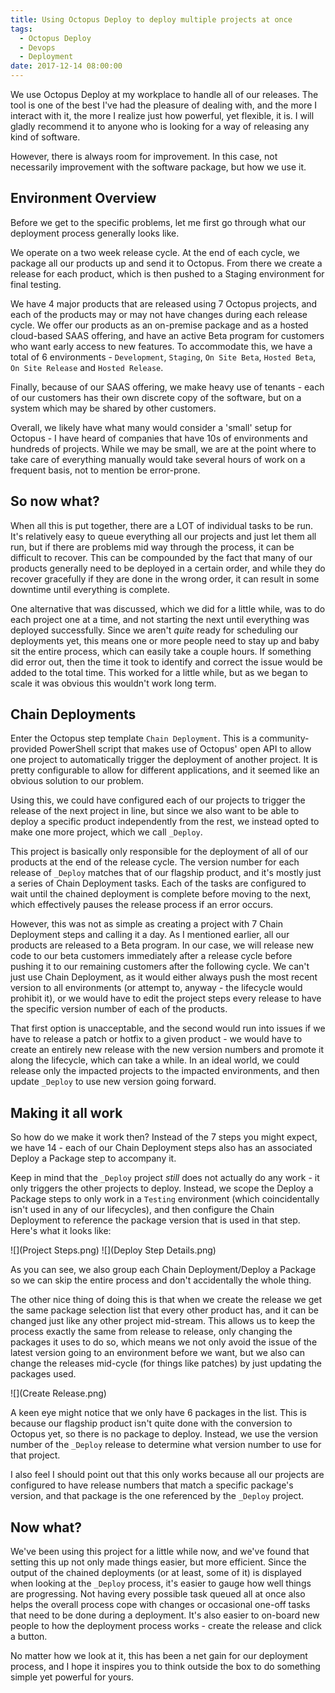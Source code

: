 ```yaml
---
title: Using Octopus Deploy to deploy multiple projects at once
tags:
  - Octopus Deploy
  - Devops
  - Deployment
date: 2017-12-14 08:00:00
---
```



We use Octopus Deploy at my workplace to handle all of our releases. The tool is one of the best I've had the pleasure of dealing with, and the more I interact with it, the more I realize just how powerful, yet flexible, it is. I will gladly recommend it to anyone who is looking for a way of releasing any kind of software. 

However, there is always room for improvement. In this case, not necessarily improvement with the software package, but how we use it. <!-- more -->

## Environment Overview
Before we get to the specific problems, let me first go through what our deployment process generally looks like.

We operate on a two week release cycle. At the end of each cycle, we package all our products up and send it to Octopus. From there we create a release for each product, which is then pushed to a Staging environment for final testing. 

We have 4 major products that are released using 7 Octopus projects, and each of the products may or may not have changes during each release cycle. We offer our products as an on-premise package and as a hosted cloud-based SAAS offering, and have an active Beta program for customers who want early access to new features. To accommodate this, we have a total of 6 environments - `Development`, `Staging`, `On Site Beta`, `Hosted Beta`, `On Site Release` and `Hosted Release`.

Finally, because of our SAAS offering, we make heavy use of tenants - each of our customers has their own discrete copy of the software, but on a system which may be shared by other customers.

Overall, we likely have what many would consider a 'small' setup for Octopus - I have heard of companies that have 10s of environments and hundreds of projects. While we may be small, we are at the point where to take care of everything manually would take several hours of work on a frequent basis, not to mention be error-prone.

## So now what?
When all this is put together, there are a LOT of individual tasks to be run. It's relatively easy to queue everything all our projects and just let them all run, but if there are problems mid way through the process, it can be difficult to recover. This can be compounded by the fact that many of our products generally need to be deployed in a certain order, and while they do recover gracefully if they are done in the wrong order, it can result in some downtime until everything is complete.

One alternative that was discussed, which we did for a little while, was to do each project one at a time, and not starting the next until everything was deployed successfully. Since we aren't _quite_ ready for scheduling our deployments yet, this means one or more people need to stay up and baby sit the entire process, which can easily take a couple hours. If something did error out, then the time it took to identify and correct the issue would be added to the total time. This worked for a little while, but as we began to scale it was obvious this wouldn't work long term.

## Chain Deployments
Enter the Octopus step template `Chain Deployment`. This is a community-provided PowerShell script that makes use of Octopus' open API to allow one project to automatically trigger the deployment of another project. It is pretty configurable to allow for different applications, and it seemed like an obvious solution to our problem. 

Using this, we could have configured each of our projects to trigger the release of the next project in line, but since we also want to be able to deploy a specific product independently from the rest, we instead opted to make one more project, which we call `_Deploy`.

This project is basically only responsible for the deployment of all of our products at the end of the release cycle. The version number for each release of `_Deploy` matches that of our flagship product, and it's mostly just a series of Chain Deployment tasks. Each of the tasks are configured to wait until the chained deployment is complete before moving to the next, which effectively pauses the release process if an error occurs.

However, this was not as simple as creating a project with 7 Chain Deployment steps and calling it a day. As I mentioned earlier, all our products are released to a Beta program. In our case, we will release new code to our beta customers immediately after a release cycle before pushing it to our remaining customers after the following cycle. We can't just use Chain Deployment, as it would either always push the most recent version to all environments (or attempt to, anyway - the lifecycle would prohibit it), or we would have to edit the project steps every release to have the specific version number of each of the products.

That first option is unacceptable, and the second would run into issues if we have to release a patch or hotfix to a given product - we would have to create an entirely new release with the new version numbers and promote it along the lifecycle, which can take a while. In an ideal world, we could release only the impacted projects to the impacted environments, and then update `_Deploy` to use new version going forward.

## Making it all work
So how do we make it work then? Instead of the 7 steps you might expect, we have 14 - each of our Chain Deployment steps also has an associated Deploy a Package step to accompany it.

Keep in mind that the `_Deploy` project _still_ does not actually do any work - it only triggers the other projects to deploy. Instead, we scope the Deploy a Package steps to only work in a `Testing` environment (which coincidentally isn't used in any of our lifecycles), and then configure the Chain Deployment to reference the package version that is used in that step. Here's what it looks like:

![](Project Steps.png)
![](Deploy Step Details.png)

As you can see, we also group each Chain Deployment/Deploy a Package so we can skip the entire process and don't accidentally the whole thing.

The other nice thing of doing this is that when we create the release we get the same package selection list that every other product has, and it can be changed just like any other project mid-stream. This allows us to keep the process exactly the same from release to release, only changing the packages it uses to do so, which means we not only avoid the issue of the latest version going to an environment before we want, but we also can change the releases mid-cycle (for things like patches) by just updating the packages used.

![](Create Release.png)

A keen eye might notice that we only have 6 packages in the list. This is because our flagship product isn't quite done with the conversion to Octopus yet, so there is no package to deploy. Instead, we use the version number of the `_Deploy` release to determine what version number to use for that project.

I also feel I should point out that this only works because all our projects are configured to have release numbers that match a specific package's version, and that package is the one referenced by the `_Deploy` project. 

## Now what?
We've been using this project for a little while now, and we've found that setting this up not only made things easier, but more efficient. Since the output of the chained deployments (or at least, some of it) is displayed when looking at the `_Deploy` process, it's easier to gauge how well things are progressing. Not having every possible task queued all at once also helps the overall process cope with changes or occasional one-off tasks that need to be done during a deployment. It's also easier to on-board new people to how the deployment process works - create the release and click a button. 

No matter how we look at it, this has been a net gain for our deployment process, and I hope it inspires you to think outside the box to do something simple yet powerful for yours.